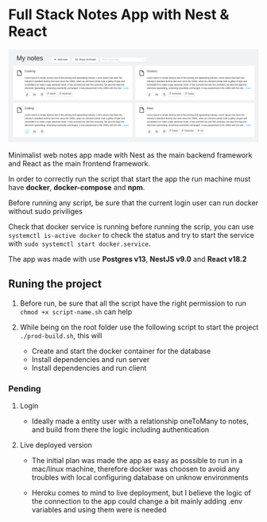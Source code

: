 # Full Stack Notes App with Nest & React

![appImg](front/public/APP.png)

Minimalist web notes app made with Nest as the main backend framework and React as the main frontend framework.

In order to correctly run the script that start the app the run machine must have __docker__, __docker-compose__ and __npm__.

Before running any script, be sure that the current login user can run docker without sudo priviliges

Check that docker service is running before running the scrip, you can use `systemctl is-active docker` to check the status and try to start the service with `sudo systemctl start docker.service`.

The app was made with use __Postgres v13__, __NestJS v9.0__ and __React v18.2__

## Runing the project

1. Before run, be sure that all the script have the right permission to run `chmod +x script-name.sh` can help

2. While being on the root folder use the following script to start the project `./prod-build.sh`, this will

    - Create and start the docker container for the database
    - Install dependencies and run server
    - Install dependencies and run client

### Pending

1. Login

    - Ideally made a entity user with a relationship oneToMany to notes, and build from there the logic including authentication

2. Live deployed version

    - The initial plan was made the app as easy as possible to run in a mac/linux machine, therefore docker was choosen to avoid any troubles with local configuring database on unknow environments

    - Heroku comes to mind to live deployment, but I believe the logic of the connection to the app could change a bit mainly adding .env variables and using them were is needed
